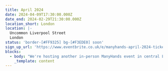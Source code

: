 ```yaml
---
title: April 2024
date: 2024-04-09T17:30:00.000Z
date_end: 2024-02-29T21:30:00.000Z
location_short: London
location: |-
  Uncommon Liverpool Street
  London
status: 'border-[#FF9325] bg-[#F3EDE0] soon'
sign_up_url: 'https://www.eventbrite.co.uk/e/manyhands-april-2024-tickets-845025743747'
blocks:
  - body: "We're hosting another in-person ManyHands event in central London and we'd love to see you there.\U0001F918\n\nOur ManyHands April 2024 edition is brought to you by Digital Product People! Join us for an exciting in-person event at our sponsor's new swanky headquarters - Canva UK, Hoxton Square, London, UK.\n\nWith our randomiser spinning up a unique product challenge on the night and speakers on board to spark inspiration, you're guaranteed a fun & creative evening! \U0001F64C\n\nGet ready to connect, learn, and collaborate with like-minded digital product enthusiasts. Network with likeminded pros, explore fun product challenges, and join our community of experts.\n\nWe'll provide great talks, hot pizza and cold drinks. What more would you like?!\n\nSee you there!\n"
    _template: content
---
```


